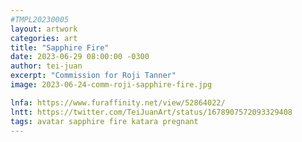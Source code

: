 ```yaml
---
#TMPL20230005
layout: artwork
categories: art
title: "Sapphire Fire"
date: 2023-06-29 08:00:00 -0300
author: tei-juan
excerpt: "Commission for Roji Tanner"
image: 2023-06-24-comm-roji-sapphire-fire.jpg

lnfa: https://www.furaffinity.net/view/52864022/
lntt: https://twitter.com/TeiJuanArt/status/1678907572093329408
tags: avatar sapphire fire katara pregnant
---
```


